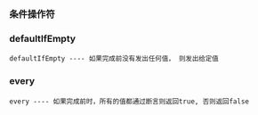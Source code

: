 ### 条件操作符

### defaultIfEmpty

`defaultIfEmpty ---- 如果完成前没有发出任何值， 则发出给定值`

<code src="../code/operators/condition/defaultIfEmpty.tsx"></code>

### every

`every ---- 如果完成前时，所有的值都通过断言则返回true, 否则返回false`

<code src="../code/operators/condition/every.tsx"></code>
